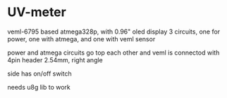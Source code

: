 # UV-meter

veml-6795 based atmega328p, with 0.96" oled display
3 circuits, one for power, one with atmega, and one with veml sensor

power and atmega circuits go top each other and veml is connectod with 4pin header 2.54mm, right angle

side has on/off switch

needs u8g lib to work



